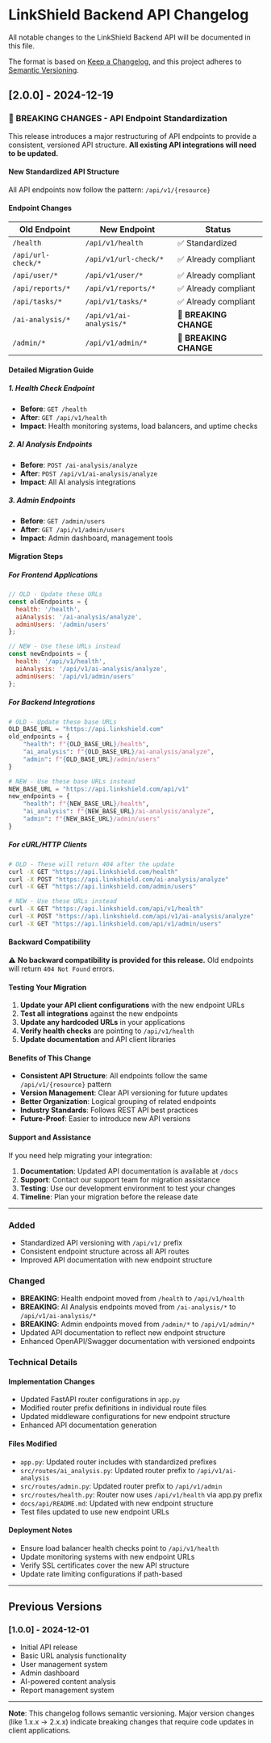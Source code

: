 # LinkShield Backend API Changelog

All notable changes to the LinkShield Backend API will be documented in this file.

The format is based on [Keep a Changelog](https://keepachangelog.com/en/1.0.0/),
and this project adheres to [Semantic Versioning](https://semver.org/spec/v2.0.0.html).

## [2.0.0] - 2024-12-19

### 🚨 BREAKING CHANGES - API Endpoint Standardization

This release introduces a major restructuring of API endpoints to provide a consistent, versioned API structure. **All existing API integrations will need to be updated.**

#### New Standardized API Structure

All API endpoints now follow the pattern: `/api/v1/{resource}`

#### Endpoint Changes

| **Old Endpoint** | **New Endpoint** | **Status** |
|------------------|------------------|------------|
| `/health` | `/api/v1/health` | ✅ Standardized |
| `/api/url-check/*` | `/api/v1/url-check/*` | ✅ Already compliant |
| `/api/user/*` | `/api/v1/user/*` | ✅ Already compliant |
| `/api/reports/*` | `/api/v1/reports/*` | ✅ Already compliant |
| `/api/tasks/*` | `/api/v1/tasks/*` | ✅ Already compliant |
| `/ai-analysis/*` | `/api/v1/ai-analysis/*` | 🔄 **BREAKING CHANGE** |
| `/admin/*` | `/api/v1/admin/*` | 🔄 **BREAKING CHANGE** |

#### Detailed Migration Guide

##### 1. Health Check Endpoint
- **Before**: `GET /health`
- **After**: `GET /api/v1/health`
- **Impact**: Health monitoring systems, load balancers, and uptime checks

##### 2. AI Analysis Endpoints
- **Before**: `POST /ai-analysis/analyze`
- **After**: `POST /api/v1/ai-analysis/analyze`
- **Impact**: All AI analysis integrations

##### 3. Admin Endpoints
- **Before**: `GET /admin/users`
- **After**: `GET /api/v1/admin/users`
- **Impact**: Admin dashboard, management tools

#### Migration Steps

##### For Frontend Applications
```javascript
// OLD - Update these URLs
const oldEndpoints = {
  health: '/health',
  aiAnalysis: '/ai-analysis/analyze',
  adminUsers: '/admin/users'
};

// NEW - Use these URLs instead
const newEndpoints = {
  health: '/api/v1/health',
  aiAnalysis: '/api/v1/ai-analysis/analyze',
  adminUsers: '/api/v1/admin/users'
};
```

##### For Backend Integrations
```python
# OLD - Update these base URLs
OLD_BASE_URL = "https://api.linkshield.com"
old_endpoints = {
    "health": f"{OLD_BASE_URL}/health",
    "ai_analysis": f"{OLD_BASE_URL}/ai-analysis/analyze",
    "admin": f"{OLD_BASE_URL}/admin/users"
}

# NEW - Use these base URLs instead
NEW_BASE_URL = "https://api.linkshield.com/api/v1"
new_endpoints = {
    "health": f"{NEW_BASE_URL}/health",
    "ai_analysis": f"{NEW_BASE_URL}/ai-analysis/analyze",
    "admin": f"{NEW_BASE_URL}/admin/users"
}
```

##### For cURL/HTTP Clients
```bash
# OLD - These will return 404 after the update
curl -X GET "https://api.linkshield.com/health"
curl -X POST "https://api.linkshield.com/ai-analysis/analyze"
curl -X GET "https://api.linkshield.com/admin/users"

# NEW - Use these URLs instead
curl -X GET "https://api.linkshield.com/api/v1/health"
curl -X POST "https://api.linkshield.com/api/v1/ai-analysis/analyze"
curl -X GET "https://api.linkshield.com/api/v1/admin/users"
```

#### Backward Compatibility

⚠️ **No backward compatibility is provided for this release.** Old endpoints will return `404 Not Found` errors.

#### Testing Your Migration

1. **Update your API client configurations** with the new endpoint URLs
2. **Test all integrations** against the new endpoints
3. **Update any hardcoded URLs** in your applications
4. **Verify health checks** are pointing to `/api/v1/health`
5. **Update documentation** and API client libraries

#### Benefits of This Change

- **Consistent API Structure**: All endpoints follow the same `/api/v1/{resource}` pattern
- **Version Management**: Clear API versioning for future updates
- **Better Organization**: Logical grouping of related endpoints
- **Industry Standards**: Follows REST API best practices
- **Future-Proof**: Easier to introduce new API versions

#### Support and Assistance

If you need help migrating your integration:

1. **Documentation**: Updated API documentation is available at `/docs`
2. **Support**: Contact our support team for migration assistance
3. **Testing**: Use our development environment to test your changes
4. **Timeline**: Plan your migration before the release date

---

### Added
- Standardized API versioning with `/api/v1/` prefix
- Consistent endpoint structure across all API routes
- Improved API documentation with new endpoint structure

### Changed
- **BREAKING**: Health endpoint moved from `/health` to `/api/v1/health`
- **BREAKING**: AI Analysis endpoints moved from `/ai-analysis/*` to `/api/v1/ai-analysis/*`
- **BREAKING**: Admin endpoints moved from `/admin/*` to `/api/v1/admin/*`
- Updated API documentation to reflect new endpoint structure
- Enhanced OpenAPI/Swagger documentation with versioned endpoints

### Technical Details

#### Implementation Changes
- Updated FastAPI router configurations in `app.py`
- Modified router prefix definitions in individual route files
- Updated middleware configurations for new endpoint structure
- Enhanced API documentation generation

#### Files Modified
- `app.py`: Updated router includes with standardized prefixes
- `src/routes/ai_analysis.py`: Updated router prefix to `/api/v1/ai-analysis`
- `src/routes/admin.py`: Updated router prefix to `/api/v1/admin`
- `src/routes/health.py`: Router now uses `/api/v1/health` via app.py prefix
- `docs/api/README.md`: Updated with new endpoint structure
- Test files updated to use new endpoint URLs

#### Deployment Notes
- Ensure load balancer health checks point to `/api/v1/health`
- Update monitoring systems with new endpoint URLs
- Verify SSL certificates cover the new API structure
- Update rate limiting configurations if path-based

---

## Previous Versions

### [1.0.0] - 2024-12-01
- Initial API release
- Basic URL analysis functionality
- User management system
- Admin dashboard
- AI-powered content analysis
- Report management system

---

**Note**: This changelog follows semantic versioning. Major version changes (like 1.x.x → 2.x.x) indicate breaking changes that require code updates in client applications.